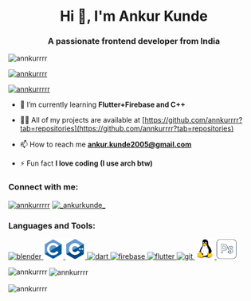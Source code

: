 <h1 align="center">Hi 👋, I'm Ankur Kunde</h1>
<h3 align="center">A passionate frontend developer from India</h3>

<p align="left"> <img src="https://komarev.com/ghpvc/?username=annkurrrr&label=Profile%20views&color=0e75b6&style=flat" alt="annkurrrr" /> </p>

<p align="left"> <a href="https://github.com/ryo-ma/github-profile-trophy"><img src="https://github-profile-trophy.vercel.app/?username=annkurrrr" alt="annkurrrr" /></a> </p>

<p align="left"> <a href="https://twitter.com/annkurrrrr" target="blank"><img src="https://img.shields.io/twitter/follow/annkurrrrr?logo=twitter&style=for-the-badge" alt="annkurrrrr" /></a> </p>

- 🌱 I’m currently learning **Flutter+Firebase and C++**

- 👨‍💻 All of my projects are available at [https://github.com/annkurrrr?tab=repositories](https://github.com/annkurrrr?tab=repositories)

- 📫 How to reach me **ankur.kunde2005@gmail.com**

- ⚡ Fun fact **I love coding (I use arch btw)**

<h3 align="left">Connect with me:</h3>
<p align="left">
<a href="https://twitter.com/annkurrrrr" target="blank"><img align="center" src="https://raw.githubusercontent.com/rahuldkjain/github-profile-readme-generator/master/src/images/icons/Social/twitter.svg" alt="annkurrrrr" height="30" width="40" /></a>
<a href="https://instagram.com/_ankurkunde_" target="blank"><img align="center" src="https://raw.githubusercontent.com/rahuldkjain/github-profile-readme-generator/master/src/images/icons/Social/instagram.svg" alt="_ankurkunde_" height="30" width="40" /></a>
</p>

<h3 align="left">Languages and Tools:</h3>
<p align="left"> <a href="https://www.blender.org/" target="_blank" rel="noreferrer"> <img src="https://download.blender.org/branding/community/blender_community_badge_white.svg" alt="blender" width="40" height="40"/> </a> <a href="https://www.cprogramming.com/" target="_blank" rel="noreferrer"> <img src="https://raw.githubusercontent.com/devicons/devicon/master/icons/c/c-original.svg" alt="c" width="40" height="40"/> </a> <a href="https://www.w3schools.com/cpp/" target="_blank" rel="noreferrer"> <img src="https://raw.githubusercontent.com/devicons/devicon/master/icons/cplusplus/cplusplus-original.svg" alt="cplusplus" width="40" height="40"/> </a> <a href="https://dart.dev" target="_blank" rel="noreferrer"> <img src="https://www.vectorlogo.zone/logos/dartlang/dartlang-icon.svg" alt="dart" width="40" height="40"/> </a> <a href="https://firebase.google.com/" target="_blank" rel="noreferrer"> <img src="https://www.vectorlogo.zone/logos/firebase/firebase-icon.svg" alt="firebase" width="40" height="40"/> </a> <a href="https://flutter.dev" target="_blank" rel="noreferrer"> <img src="https://www.vectorlogo.zone/logos/flutterio/flutterio-icon.svg" alt="flutter" width="40" height="40"/> </a> <a href="https://git-scm.com/" target="_blank" rel="noreferrer"> <img src="https://www.vectorlogo.zone/logos/git-scm/git-scm-icon.svg" alt="git" width="40" height="40"/> </a> <a href="https://www.linux.org/" target="_blank" rel="noreferrer"> <img src="https://raw.githubusercontent.com/devicons/devicon/master/icons/linux/linux-original.svg" alt="linux" width="40" height="40"/> </a> <a href="https://www.photoshop.com/en" target="_blank" rel="noreferrer"> <img src="https://raw.githubusercontent.com/devicons/devicon/master/icons/photoshop/photoshop-line.svg" alt="photoshop" width="40" height="40"/> </a> </p>

<p><img align="left" src="https://github-readme-stats.vercel.app/api/top-langs?username=annkurrrr&show_icons=true&locale=en&layout=compact" alt="annkurrrr" /></p>

<p>&nbsp;<img align="center" src="https://github-readme-stats.vercel.app/api?username=annkurrrr&show_icons=true&locale=en" alt="annkurrrr" /></p>

<p><img align="center" src="https://github-readme-streak-stats.herokuapp.com/?user=annkurrrr&" alt="annkurrrr" /></p>
